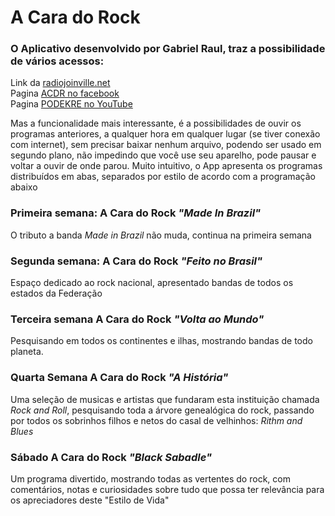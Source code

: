 # A Cara do Rock

### O Aplicativo desenvolvido por Gabriel Raul, traz a possibilidade de vários acessos:

Link da [radiojoinville.net](https://www.radiojoinville.net/)  
Pagina [ACDR no facebook](https://www.facebook.com/acaradorock/)  
Pagina [PODEKRE no YouTube](https://www.youtube.com/podekre)  

Mas a funcionalidade mais interessante, é a possibilidades de ouvir os 
programas anteriores, a qualquer hora em qualquer lugar (se tiver conexão com internet), sem 
precisar baixar nenhum arquivo, podendo ser usado em segundo 
plano, não impedindo que você use seu aparelho, pode pausar e 
voltar a ouvir de onde parou.
Muito intuitivo, o App apresenta os programas distribuídos em abas,
separados por estilo de acordo com a programação abaixo  

### Primeira semana: A Cara do Rock <i>"Made In Brazil"</i>
O tributo a banda <i>Made in Brazil</i> não muda, continua na primeira
semana
### Segunda semana: A Cara do Rock <i>"Feito no Brasil"</i>
Espaço dedicado ao rock nacional, apresentado bandas de todos os
estados da Federação
### Terceira semana A Cara do Rock <i>"Volta ao Mundo"</i>
Pesquisando em todos os continentes e ilhas, mostrando bandas de
todo planeta.
### Quarta Semana A Cara do Rock <i>"A História"</i>
Uma seleção de musicas e artistas que fundaram esta instituição
chamada <i>Rock and Roll</i>, pesquisando toda a árvore genealógica do
rock, passando por todos os sobrinhos filhos e netos do casal de
velhinhos: <i>Rithm and Blues</i>

### Sábado A Cara do Rock <i>"Black Sabadle"</i>
Um programa divertido, mostrando todas as vertentes do rock, com
comentários, notas e curiosidades sobre tudo que possa ter
relevância para os apreciadores deste "Estilo de Vida"